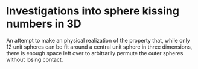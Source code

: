 Investigations into sphere kissing numbers in 3D
================================================

An attempt to make an physical realization of the property that, while only 12
unit spheres can be fit around a central unit sphere in three dimensions, there
is enough space left over to arbitrarily permute the outer spheres without losing
contact.
